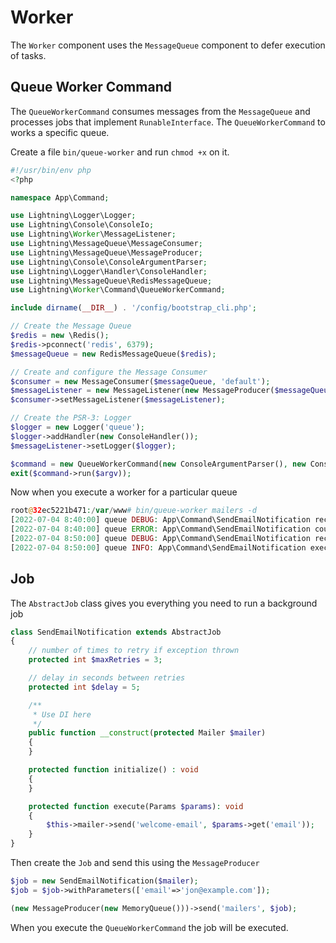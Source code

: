 # Worker

The `Worker` component uses the `MessageQueue` component to defer execution of tasks.

## Queue Worker Command

The `QueueWorkerCommand` consumes messages from the `MessageQueue` and processes jobs that implement `RunableInterface`. The `QueueWorkerCommand` to works a specific queue.

Create a file `bin/queue-worker` and run `chmod +x` on it.

```php
#!/usr/bin/env php
<?php

namespace App\Command;

use Lightning\Logger\Logger;
use Lightning\Console\ConsoleIo;
use Lightning\Worker\MessageListener;
use Lightning\MessageQueue\MessageConsumer;
use Lightning\MessageQueue\MessageProducer;
use Lightning\Console\ConsoleArgumentParser;
use Lightning\Logger\Handler\ConsoleHandler;
use Lightning\MessageQueue\RedisMessageQueue;
use Lightning\Worker\Command\QueueWorkerCommand;

include dirname(__DIR__) . '/config/bootstrap_cli.php';

// Create the Message Queue
$redis = new \Redis();
$redis->pconnect('redis', 6379);
$messageQueue = new RedisMessageQueue($redis);

// Create and configure the Message Consumer
$consumer = new MessageConsumer($messageQueue, 'default');
$messageListener = new MessageListener(new MessageProducer($messageQueue), $consumer);
$consumer->setMessageListener($messageListener);

// Create the PSR-3: Logger
$logger = new Logger('queue');
$logger->addHandler(new ConsoleHandler());
$messageListener->setLogger($logger);

$command = new QueueWorkerCommand(new ConsoleArgumentParser(), new ConsoleIo(), $consumer);
exit($command->run($argv));
```

Now when you execute a worker for a particular queue

```php
root@32ec5221b471:/var/www# bin/queue-worker mailers -d
[2022-07-04 8:40:00] queue DEBUG: App\Command\SendEmailNotification received
[2022-07-04 8:40:00] queue ERROR: App\Command\SendEmailNotification could not connect to SMTP server
[2022-07-04 8:50:00] queue DEBUG: App\Command\SendEmailNotification received
[2022-07-04 8:50:00] queue INFO: App\Command\SendEmailNotification executed
```

## Job

The `AbstractJob` class gives you everything you need to run a background job

```php
class SendEmailNotification extends AbstractJob
{
    // number of times to retry if exception thrown
    protected int $maxRetries = 3;

    // delay in seconds between retries
    protected int $delay = 5;

    /**
     * Use DI here
     */ 
    public function __construct(protected Mailer $mailer) 
    {
    }

    protected function initialize() : void 
    {
    }

    protected function execute(Params $params): void
    {
        $this->mailer->send('welcome-email', $params->get('email'));
    }
}
```

Then create the `Job` and send this using the `MessageProducer`

```php
$job = new SendEmailNotification($mailer);
$job = $job->withParameters(['email'=>'jon@example.com']);

(new MessageProducer(new MemoryQueue()))->send('mailers', $job);
```

When you execute the `QueueWorkerCommand` the job will be executed.
